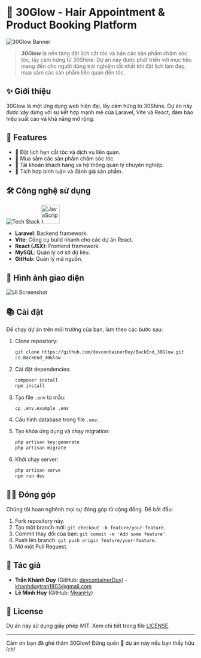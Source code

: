# 🌟 30Glow - Hair Appointment & Product Booking Platform

![30Glow Banner](https://via.placeholder.com/1000x300.png?text=Welcome+to+30Glow)

> **_30Glow_** là nền tảng đặt lịch cắt tóc và bán các sản phẩm chăm sóc tóc, lấy cảm hứng từ 30Shine. Dự án này được phát triển với mục tiêu mang đến cho người dùng trải nghiệm tốt nhất khi đặt lịch làm đẹp, mua sắm các sản phẩm liên quan đến tóc.

## ✨ Giới thiệu

30Glow là một ứng dụng web hiện đại, lấy cảm hứng từ 30Shine. Dự án này được xây dựng với sự kết hợp mạnh mẽ của Laravel, Vite và React, đảm bảo hiệu suất cao và khả năng mở rộng.

## 🚀 Features

- 📅 Đặt lịch hẹn cắt tóc và dịch vụ liên quan.
- 🛒 Mua sắm các sản phẩm chăm sóc tóc.
- 👥 Tài khoản khách hàng và hệ thống quản lý chuyên nghiệp.
- 💬 Tích hợp bình luận và đánh giá sản phẩm.

## 🛠️ Công nghệ sử dụng

![Tech Stack](https://skillicons.dev/icons?i=laravel,vite,react,mysql,github)  <img src="https://cdn.jsdelivr.net/gh/devicons/devicon/icons/javascript/javascript-original.svg"  alt="JavaScript" width="50" height="50"/>

- **Laravel**: Backend framework.
- **Vite**: Công cụ build nhanh cho các dự án React.
- **React (JSX)**: Frontend framework.
- **MySQL**: Quản lý cơ sở dữ liệu.
- **GitHub**: Quản lý mã nguồn.

## 📸 Hình ảnh giao diện

![UI Screenshot](https://via.placeholder.com/800x400.png?text=App+UI)

## 📚 Cài đặt

Để chạy dự án trên môi trường của bạn, làm theo các bước sau:

1. Clone repository:

   ```bash
   git clone https://github.com/devcontainerDuy/BackEnd_30Glow.git
   cd BackEnd_30Glow
   ```

2. Cài đặt dependencies:

   ```bash
   composer install
   npm install
   ```

3. Tạo file `.env` từ mẫu:

   ```bash
   cp .env.example .env
   ```

4. Cấu hình database trong file `.env`.

5. Tạo khóa ứng dụng và chạy migration:

   ```bash
   php artisan key:generate
   php artisan migrate
   ```

6. Khởi chạy server:
   ```bash
   php artisan serve
   npm run dev
   ```

## 🧑‍💻 Đóng góp

Chúng tôi hoan nghênh mọi sự đóng góp từ cộng đồng. Để bắt đầu:

1. Fork repository này.
2. Tạo một branch mới: `git checkout -b feature/your-feature`.
3. Commit thay đổi của bạn: `git commit -m 'Add some feature'`.
4. Push lên branch: `git push origin feature/your-feature`.
5. Mở một Pull Request.

## 👥 Tác giả

- **Trần Khánh Duy** (GitHub: [devcontainerDuy](https://github.com/devcontainerDuy)) - khanhduytran1803@gmail.com
- **Lê Minh Huy** (GitHub: [MeanHy](https://github.com/MeanHy))

## 📄 License

Dự án này sử dụng giấy phép MIT. Xem chi tiết trong file [LICENSE](LICENSE).

---

Cảm ơn bạn đã ghé thăm 30Glow! Đừng quên 🌟 dự án này nếu bạn thấy hữu ích!
